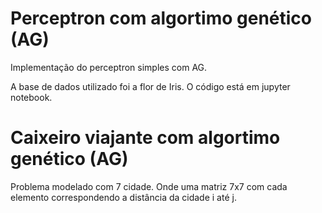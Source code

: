 # Perceptron com algortimo genético (AG)
Implementação do perceptron simples com AG.

A base de dados utilizado foi a flor de Iris. 
O código está em jupyter notebook.

# Caixeiro viajante com algortimo genético (AG)
Problema modelado com 7 cidade. Onde uma matriz 7x7 
com cada elemento correspondendo a distância da cidade i até j.
